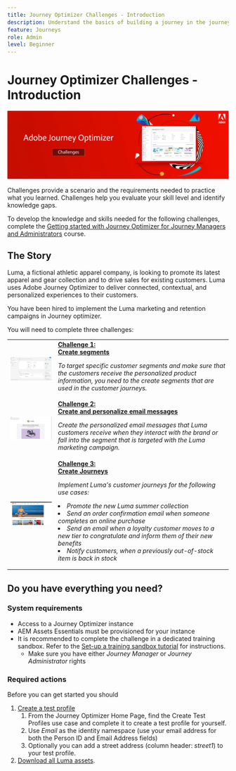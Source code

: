 ```yaml
---
title: Journey Optimizer Challenges - Introduction
description: Understand the basics of building a journey in the journey canvas.
feature: Journeys
role: Admin
level: Beginner
---
```


# Journey Optimizer Challenges - Introduction

![AJO Challenges Banner](./assets/ajo-banner-challenges.png)

Challenges provide a scenario and the requirements needed to practice what you learned. Challenges help you evaluate your skill level and identify knowledge gaps.

To develop the knowledge and skills needed for the following challenges, complete the [Getting started with Journey Optimizer for Journey Managers and Administrators](https://experienceleague.adobe.com/?recommended=JourneyOptimizer-U-1-2021.1) course.

## The Story

Luma, a fictional athletic apparel company, is looking to promote its latest apparel and gear collection and to drive sales for existing customers. Luma uses Adobe Journey Optimizer to deliver connected, contextual, and personalized experiences to their customers.

You have been hired to implement the Luma marketing and retention campaigns in Journey optimizer.

You will need to complete three challenges:
<table>
<tr>
<td>
  <div>
      <a href="/help/challenges/create-segments-challenge.md">
        <img alt="Create Segments" src="./assets/create-segments.jpg"/>
      </a>
      </div>
  </td>
  <td>
   <a href="./create-segments-challenge.md">
    <strong>Challenge 1: <div> Create segments </strong>
    </a>
      <p>
      <em>To target specific customer segments and make sure that the customers receive the personalized product information, you need to the create segments that are used in the customer journeys.</em>
      <p>
    </td>
  </tr>
  <tr>
  <td>
  <div>
    <a href="/help/challenges/create-segments-challenge.md">
      <img alt="Luma Email" src="./assets/luma-email-design.jpg"/>
    </a>
  </td>
  <td>
      <a href="./create-segments-challenge.md">
    <strong>Challenge 2:<div>Create and personalize email messages </strong>
    </a>
    <div>
    <p>
    <em>Create the personalized email messages that Luma customers receive when they interact with the brand or fall into the segment that is targeted with the Luma marketing campaign.
    </em>
    <p>
  </td>
  </tr>
  <tr>
    <td>
    <div>
    <a href="./create-journeys-challenge.md">
      <img alt="Luma website" src="./assets/luma-website.jpg"/>
    </a>
    </div>
    <td>
    <div >
      <a href="./create-journeys-challenge.md">
    <strong>Challenge 3:<div>Create Journeys </strong>
    </a>
    </div>
    <p>
    <em>Implement Luma's customer journeys for the following use cases:
      <li>
      Promote the new Luma summer collection
      </li> 
      <li>
      Send an order confirmation email when someone completes an online purchase
      </li> 
      <li> 
      Send an email when a loyalty customer moves to a new tier to congratulate and inform them of their new benefits
      </li> 
      <li>
      Notify customers, when a previously out-of-stock item is back in stock
      </li>
      </em>
    <p>
  </td>
</table>

## Do you have everything you need?

### System requirements

* Access to a Journey Optimizer instance
* AEM Assets Essentials must be provisioned for your instance
* It is recommended to complete the challenge in a dedicated training sandbox. Refer to the [Set-up a training sandbox tutorial](/help/tutorial-set-up-training-sandbox/overview.md) for instructions.
  * Make sure you have either *Journey Manager* or *Journey Administrator* rights

### Required actions

Before you can get started you should 

1. [Create a test profile](https://experienceleague.adobe.com/docs/journey-optimizer-learn/tutorials/create-journeys/test-a-journey.html?lang=en)
   1. From the Journey Optimizer Home Page, find the Create Test Profiles use case and complete it to create a test profile for yourself.
   2. Use *Email* as the identity namespace (use your email address for both the Person ID and Email Address fields)
   3. Optionally you can add a street address (column header: *street1*) to your test profile.
2. [Download all Luma assets](/help/challenges/assets/email-assets/luma-assets.zip).
